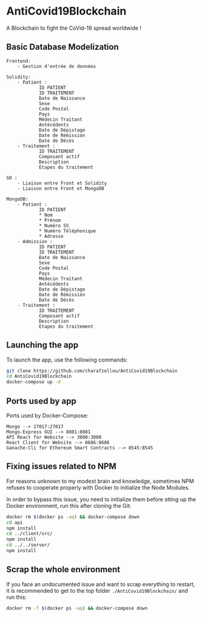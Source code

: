 # AntiCovid19Blockchain
A Blockchain to fight the CoVid-19 spread worldwide !

## Basic Database Modelization
```
Frontend:
    - Gestion d'entrée de données

Solidity:
	- Patient :
			ID PATIENT
			ID TRAITEMENT
			Date de Naissance
			Sexe
			Code Postal
			Pays
			Médecin Traitant
			Antécédents
			Date de Dépistage
			Date de Rémission
			Date de Décès
	- Traitement :
			ID TRAITEMENT
			Composant actif
			Description
			Etapes du traitement

GO :
    - Liaison entre Front et Solidity
    - Liaison entre Front et MongoDB

MongoDB:
	- Patient : 
			ID PATIENT
			* Nom
			* Prénom
			* Numéro SS
			* Numéro Téléphonique
			* Adresse
	- Admission :
			ID PATIENT
			ID TRAITEMENT
			Date de Naissance
			Sexe
			Code Postal
			Pays
			Médecin Traitant
			Antécédents
			Date de Dépistage
			Date de Rémission
			Date de Décès
	- Traitement :
			ID TRAITEMENT
			Composant actif
			Description
			Etapes du traitement
```

## Launching the app
To launch the app, use the following commands:
```bash
git clone https://github.com/charafzellou/AntiCovid19Blockchain
cd AntiCovid19Blockchain
docker-compose up -d
```
## Ports used by app
Ports used by Docker-Compose:
```
Mongo --> 27017:27017
Mongo-Express GUI --> 8081:8081
API React for Website --> 3000:3000
React Client for Website --> 8686:8686
Ganache-Cli for Ethereum Smart Contracts --> 8545:8545
```

## Fixing issues related to NPM
For reasons unknown to my modest brain and knowledge, sometimes NPM refuses to cooperate properly with Docker to initialize the Node Modules.

In order to bypass this issue, you need to initialize them before stting up the Docker environment, run this after cloning the Git:

```bash
docker rm $(docker ps -aq) && docker-compose down
cd api
npm install
cd ../client/src/
npm install
cd ../../server/
npm install
```

## Scrap the whole environment
If you face an undocumented issue and want to scrap everything to restart, it is recommended to get to the top folder `./AntiCovid19Blockchain/` and run this:
```bash
docker rm -f $(docker ps -aq) && docker-compose down
```